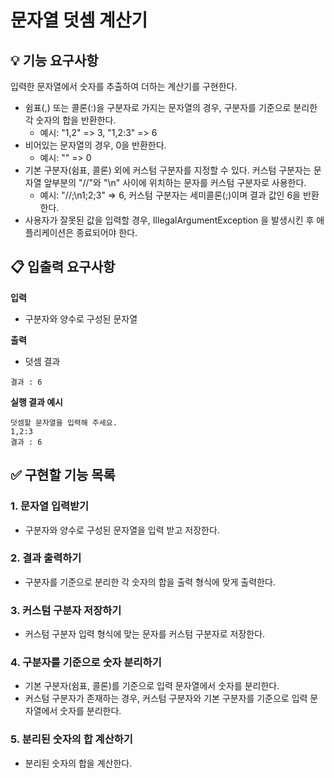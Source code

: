 # 문자열 덧셈 계산기

## 💡 기능 요구사항

입력한 문자열에서 숫자를 추출하여 더하는 계산기를 구현한다.

* 쉼표(,) 또는 콜론(:)을 구분자로 가지는 문자열의 경우, 구분자를 기준으로 분리한 각 숫자의 합을 반환한다.
  * 예시: "1,2" => 3, "1,2:3" => 6
* 비어있는 문자열의 경우, 0을 반환한다.
  * 예시: "" => 0
* 기본 구분자(쉼표, 콜론) 외에 커스텀 구분자를 지정할 수 있다. 커스텀 구분자는 문자열 앞부분의 "//"와 "\n" 사이에 위치하는 문자를 커스텀 구분자로 사용한다.
  * 예시: "//;\n1;2;3" => 6, 커스텀 구분자는 세미콜론(;)이며 결과 값인 6을 반환한다.
* 사용자가 잘못된 값을 입력할 경우, IllegalArgumentException 을 발생시킨 후 애플리케이션은 종료되어야 한다.


## 📋 입출력 요구사항

**입력**
* 구분자와 양수로 구성된 문자열

**출력**
* 덧셈 결과
```
결과 : 6
```

**실행 결과 예시**
```
덧셈할 문자열을 입력해 주세요.
1,2:3
결과 : 6
```


## ✅ 구현할 기능 목록

### 1. 문자열 입력받기

- 구분자와 양수로 구성된 문자열을 입력 받고 저장한다.

### 2. 결과 출력하기

- 구분자를 기준으로 분리한 각 숫자의 합을 출력 형식에 맞게 출력한다.

### 3. 커스텀 구분자 저장하기

- 커스텀 구분자 입력 형식에 맞는 문자를 커스텀 구분자로 저장한다.

### 4. 구분자를 기준으로 숫자 분리하기

- 기본 구분자(쉼표, 콜론)를 기준으로 입력 문자열에서 숫자를 분리한다.
- 커스텀 구분자가 존재하는 경우, 커스텀 구분자와 기본 구분자를 기준으로 입력 문자열에서 숫자를 분리한다.

### 5. 분리된 숫자의 합 계산하기

- 분리된 숫자의 합을 계산한다.

